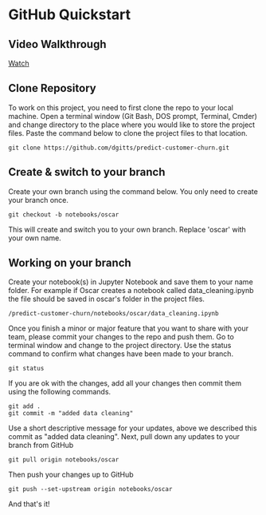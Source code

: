 # GitHub Quickstart
## Video Walkthrough
<a href="https://drive.google.com/file/d/1W5bZrGmuDORsmtCzD08Vwx31hw8Ab3nu/view?usp=sharing">Watch</a>
## Clone Repository
To work on this project, you need to first clone the repo to your local machine. Open a terminal window (Git Bash, DOS prompt, Terminal, Cmder) and change directory to the place where you would like to store the project files. Paste the command below to clone the project files to that location.
```
git clone https://github.com/dgitts/predict-customer-churn.git
```
## Create & switch to your branch
Create your own branch using the command below. You only need to create your branch once.
```
git checkout -b notebooks/oscar
```
This will create and switch you to your own branch. Replace 'oscar' with your own name.
## Working on your branch
Create your notebook(s) in Jupyter Notebook and save them to your name folder. For example if Oscar creates a notebook called data_cleaning.ipynb the file should be saved in oscar's folder in the project files.
```
/predict-customer-churn/notebooks/oscar/data_cleaning.ipynb
```
Once you finish a minor or major feature that you want to share with your team, please commit your changes to the repo and push them.
Go to terminal window and change to the project directory. Use the status command to confirm what changes have been made to your branch.
```
git status
```
If you are ok with the changes, add all your changes then commit them using the following commands.
```
git add .
git commit -m "added data cleaning"
```
Use a short descriptive message for your updates, above we described this commit as "added data cleaning".
Next, pull down any updates to your branch from GitHub
```
git pull origin notebooks/oscar
```
Then push your changes up to GitHub
```
git push --set-upstream origin notebooks/oscar
```
And that's it!
